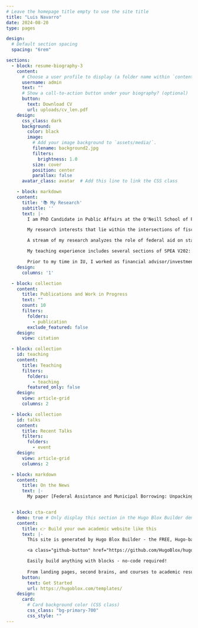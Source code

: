 ```yaml
---
# Leave the homepage title empty to use the site title
title: "Luis Navarro"
date: 2024-08-20
type: pages

design:
  # Default section spacing
  spacing: "6rem"

sections:
  - block: resume-biography-3
    content:
      # Choose a user profile to display (a folder name within `content/authors/`)
      username: admin
      text: ""
      # Show a call-to-action button under your biography? (optional)
      button:
        text: Download CV
        url: uploads/cv_len.pdf
    design:
      css_class: dark
      background:
        color: black
        image:
          # Add your image background to `assets/media/`.
          filename: background2.jpg
          filters:
            brightness: 1.0
          size: cover
          position: center
          parallax: false
      avatar_class: avatar  # Add this line to link the CSS class

    - block: markdown
    content:
      title: '📚 My Research'
      subtitle: ''
      text: |-
        I am PhD Candidate in Public Affairs at the O'Neill School of Public and Environmental Affairs, expected to graduate in May 2025, and **in the academic job market (Fall 2024-Spring 2025)**.  

        My research interests that lie within the intersections of fiscal federalism, local tax policy, financial management and municipal debt. I am particularly interested in how the interactions between governments from different levels shape state and local policies, economic outcomes, as well as their impact on debt markets. Also, I do research to understand how tax policy influences the development of new markets.

        A stream of my research analyzes the role of federal aid on state and local debt markets. In my solo-authored paper "Federal Assistance and Municipal Borrowing: Unpacking the Effects of the CARES Act on Government Liquidity Management" (Michael Curro Award Best Graduate Student Paper 2024), and my joint work with Felipe Lozano Rojas "Liquidity and Volatility in the Municipal Bond Market: Evidence from the Municipal Liquidity Facility and other early interventions" (Under review Journal of Financial Intermediation) I explore the mechanisms through which federal interventions improve access to debt financing and restore investor confidence during periods of turmoil. In a similar line, in my dissertation research "Cash Reserves and Short-Term Debt Under Liquidity Constraints" I develop and test a theory that shows how capitalization levels influence the decision to manage cash-flows via cash reserves and short-term borrowing.

        My teaching experience includes several sections of SPEA V202: Contemporary Economics Issues for Public Affairs (undergraduate microeconomics for public policy analysis) and I have also served as Lab Instructor for SPEA V506: Statistical Analysis for Effective Decision Making (graduate statistics) in which I teach R programming for statistical analysis.

        Prior to my time in IU, I worked as financial advisor/investment banker for governments (at all levels) and as economist in the Ministry of Finance (Mexico), with experience in debt structuring, project finance, cost benefit analysis for major infrastructure projects, and financial regulation.
    design:
      columns: '1'

  - block: collection
    content:
      title: Publications and Work in Progress
      text: ""
      count: 10
      filters:
        folders:
          - publication
        exclude_featured: false
    design:
      view: citation

  - block: collection
    id: teaching
    content:
      title: Teaching
      filters:
        folders:
          - teaching
        featured_only: false
    design:
      view: article-grid
      columns: 2

  - block: collection
    id: talks
    content:
      title: Recent Talks
      filters:
        folders:
          - event
    design:
      view: article-grid
      columns: 2

  - block: markdown
    content:
      title: On the News
      text: |-
        My paper [Federal Assistance and Municipal Borrowing: Unpacking the Effects of the CARES Act on Government Liquidity Management](https://luisenavarro.com/publication/caresact/) received the [Michael Curro Award](https://abfm.org/2024-annual-award-recipients/) for best graduate student paper in public budgeting or finance at the Association for Budgeting and Financial Management and received some coverage on the [Bond Buyer](https://www.bondbuyer.com/news/coronavirus-aid-lowered-borrowing-costs-credit-quality-study).


  - block: cta-card
    demo: true # Only display this section in the Hugo Blox Builder demo site
    content:
      title: 👉 Build your own academic website like this
      text: |-
        This site is generated by Hugo Blox Builder - the FREE, Hugo-based open source website builder trusted by 250,000+ academics like you.

        <a class="github-button" href="https://github.com/HugoBlox/hugo-blox-builder" data-color-scheme="no-preference: light; light: light; dark: dark;" data-icon="octicon-star" data-size="large" data-show-count="true" aria-label="Star HugoBlox/hugo-blox-builder on GitHub">Star</a>

        Easily build anything with blocks - no-code required!
        
        From landing pages, second brains, and courses to academic resumés, conferences, and tech blogs.
      button:
        text: Get Started
        url: https://hugoblox.com/templates/
    design:
      card:
        # Card background color (CSS class)
        css_class: "bg-primary-700"
        css_style: ""
---
```



